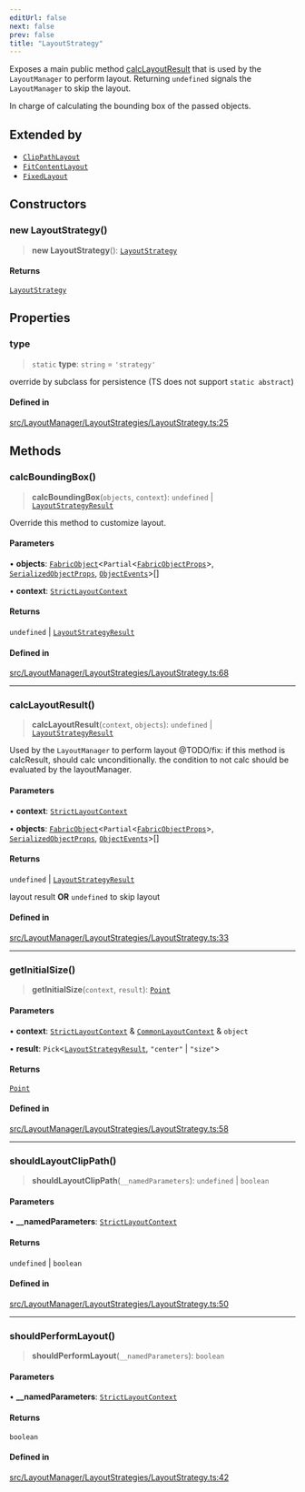 ```yaml
---
editUrl: false
next: false
prev: false
title: "LayoutStrategy"
---
```


Exposes a main public method [calcLayoutResult](../../../../api/classes/layoutstrategy/#calclayoutresult) that is used by the `LayoutManager` to perform layout.
Returning `undefined` signals the `LayoutManager` to skip the layout.

In charge of calculating the bounding box of the passed objects.

## Extended by

- [`ClipPathLayout`](/api/classes/clippathlayout/)
- [`FitContentLayout`](/api/classes/fitcontentlayout/)
- [`FixedLayout`](/api/classes/fixedlayout/)

## Constructors

### new LayoutStrategy()

> **new LayoutStrategy**(): [`LayoutStrategy`](/api/classes/layoutstrategy/)

#### Returns

[`LayoutStrategy`](/api/classes/layoutstrategy/)

## Properties

### type

> `static` **type**: `string` = `'strategy'`

override by subclass for persistence (TS does not support `static abstract`)

#### Defined in

[src/LayoutManager/LayoutStrategies/LayoutStrategy.ts:25](https://github.com/fabricjs/fabric.js/blob/8748628df7e9de00ba77413bfc3ad9e9fe9d4f30/src/LayoutManager/LayoutStrategies/LayoutStrategy.ts#L25)

## Methods

### calcBoundingBox()

> **calcBoundingBox**(`objects`, `context`): `undefined` \| [`LayoutStrategyResult`](/api/type-aliases/layoutstrategyresult/)

Override this method to customize layout.

#### Parameters

• **objects**: [`FabricObject`](/api/classes/fabricobject/)\<`Partial`\<[`FabricObjectProps`](/api/interfaces/fabricobjectprops/)\>, [`SerializedObjectProps`](/api/interfaces/serializedobjectprops/), [`ObjectEvents`](/api/interfaces/objectevents/)\>[]

• **context**: [`StrictLayoutContext`](/api/type-aliases/strictlayoutcontext/)

#### Returns

`undefined` \| [`LayoutStrategyResult`](/api/type-aliases/layoutstrategyresult/)

#### Defined in

[src/LayoutManager/LayoutStrategies/LayoutStrategy.ts:68](https://github.com/fabricjs/fabric.js/blob/8748628df7e9de00ba77413bfc3ad9e9fe9d4f30/src/LayoutManager/LayoutStrategies/LayoutStrategy.ts#L68)

***

### calcLayoutResult()

> **calcLayoutResult**(`context`, `objects`): `undefined` \| [`LayoutStrategyResult`](/api/type-aliases/layoutstrategyresult/)

Used by the `LayoutManager` to perform layout
@TODO/fix: if this method is calcResult, should calc unconditionally.
the condition to not calc should be evaluated by the layoutManager.

#### Parameters

• **context**: [`StrictLayoutContext`](/api/type-aliases/strictlayoutcontext/)

• **objects**: [`FabricObject`](/api/classes/fabricobject/)\<`Partial`\<[`FabricObjectProps`](/api/interfaces/fabricobjectprops/)\>, [`SerializedObjectProps`](/api/interfaces/serializedobjectprops/), [`ObjectEvents`](/api/interfaces/objectevents/)\>[]

#### Returns

`undefined` \| [`LayoutStrategyResult`](/api/type-aliases/layoutstrategyresult/)

layout result **OR** `undefined` to skip layout

#### Defined in

[src/LayoutManager/LayoutStrategies/LayoutStrategy.ts:33](https://github.com/fabricjs/fabric.js/blob/8748628df7e9de00ba77413bfc3ad9e9fe9d4f30/src/LayoutManager/LayoutStrategies/LayoutStrategy.ts#L33)

***

### getInitialSize()

> **getInitialSize**(`context`, `result`): [`Point`](/api/classes/point/)

#### Parameters

• **context**: [`StrictLayoutContext`](/api/type-aliases/strictlayoutcontext/) & [`CommonLayoutContext`](/api/type-aliases/commonlayoutcontext/) & `object`

• **result**: `Pick`\<[`LayoutStrategyResult`](/api/type-aliases/layoutstrategyresult/), `"center"` \| `"size"`\>

#### Returns

[`Point`](/api/classes/point/)

#### Defined in

[src/LayoutManager/LayoutStrategies/LayoutStrategy.ts:58](https://github.com/fabricjs/fabric.js/blob/8748628df7e9de00ba77413bfc3ad9e9fe9d4f30/src/LayoutManager/LayoutStrategies/LayoutStrategy.ts#L58)

***

### shouldLayoutClipPath()

> **shouldLayoutClipPath**(`__namedParameters`): `undefined` \| `boolean`

#### Parameters

• **\_\_namedParameters**: [`StrictLayoutContext`](/api/type-aliases/strictlayoutcontext/)

#### Returns

`undefined` \| `boolean`

#### Defined in

[src/LayoutManager/LayoutStrategies/LayoutStrategy.ts:50](https://github.com/fabricjs/fabric.js/blob/8748628df7e9de00ba77413bfc3ad9e9fe9d4f30/src/LayoutManager/LayoutStrategies/LayoutStrategy.ts#L50)

***

### shouldPerformLayout()

> **shouldPerformLayout**(`__namedParameters`): `boolean`

#### Parameters

• **\_\_namedParameters**: [`StrictLayoutContext`](/api/type-aliases/strictlayoutcontext/)

#### Returns

`boolean`

#### Defined in

[src/LayoutManager/LayoutStrategies/LayoutStrategy.ts:42](https://github.com/fabricjs/fabric.js/blob/8748628df7e9de00ba77413bfc3ad9e9fe9d4f30/src/LayoutManager/LayoutStrategies/LayoutStrategy.ts#L42)
